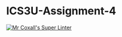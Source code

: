# ICS3U-Assignment-4
[![Mr Coxall's Super Linter](https://github.com/zaida-hammmel2108/ICS3U-Assignment-4/workflows/Mr%20Coxall's%20Super%20Linter/badge.svg)](https://github.com/zaida-hammmel2108/ICS3U-Assignment-4/actions/)
